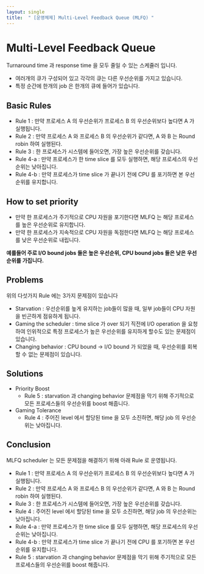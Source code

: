 ```yaml
---
layout: single
title:  " [운영체제] Multi-Level Feedback Queue (MLFQ) "
---
```


Multi-Level Feedback Queue
===
Turnaround time 과 response time 을 모두 줄일 수 있는 스케쥴러 입니다.
* 여러개의 큐가 구성되어 있고 각각의 큐는 다른 우선순위를 가지고 있습니다.
* 특정 순간에 한개의 job 은 한개의 큐에 들어가 있습니다.

Basic Rules
---
* Rule 1 : 만약 프로세스 A 의 우선순위가 프로세스 B 의 우선순위보다 높다면 A 가 실행됩니다.
* Rule 2 : 만약 프로세스 A 와 프로세스 B 의 우선순위가 같다면, A 와 B 는 Round robin 하여 실행된다.
* Rule 3 : 한 프로세스가 시스템에 들어오면, 가장 높은 우선순위를 갖습니다.
* Rule 4-a : 만약 프로세스가 한 time slice 를 모두 실행하면, 해당 프로세스의 우선순위는 낮아집니다.
* Rule 4-b : 만약 프로세스가 time slice 가 끝나기 전에 CPU 를 포기하면 본 우선순위를 유지합니다.

How to set priority
---
* 만약 한 프로세스가 주기적으로 CPU 자원을 포기한다면 MLFQ 는 해당 프로세스를 높은 우선순위로 유지합니다.
* 만약 한 프로세스가 지속적으로 CPU 자원을 독점한다면 MLFQ 는 해당 프로세스를 낮은 우선순위로 내립니다.

**예를들어 주로 I/O bound jobs 들은 높은 우선순위, CPU bound jobs 들은 낮은 우선순위를 가집니다.**

Problems
---
위의 다섯가지 Rule 에는 3가지 문제점이 있습니다

* Starvation : 우선순위를 높게 유지하는 job들이 많을 때, 일부 job들이 CPU 자원을 빈곤하게 점유하게 됩니다. 
* Gaming the scheduler : time slice 가 over 되기 직전에 I/O operation 을 요청하여 인위적으로 특정 프로세스가 높은 우선순위를 유지하게 할수도 있는 문제점이 있습니다.
* Changing behavior : CPU bound -> I/O bound 가 되었을 때, 우선순위를 회복할 수 없는 문제점이 있습니다.

Solutions
---
* Priority Boost 
    * Rule 5 : starvation 과 changing behavior 문제점을 막기 위해 주기적으로 모든 프로세스들의 우선순위를 boost 해줍니다.
* Gaming Tolerance
    * Rule 4 : 주어진 level 에서 할당된 time 을 모두 소진하면, 해당 job 의 우선순위는 낮아집니다.

Conclusion
---
MLFQ scheduler 는 모든 문제점을 해결하기 위해 아래 Rule 로 운영됩니다.

* Rule 1 : 만약 프로세스 A 의 우선순위가 프로세스 B 의 우선순위보다 높다면 A 가 실행됩니다.
* Rule 2 : 만약 프로세스 A 와 프로세스 B 의 우선순위가 같다면, A 와 B 는 Round robin 하여 실행된다.
* Rule 3 : 한 프로세스가 시스템에 들어오면, 가장 높은 우선순위를 갖습니다.
* Rule 4 : 주어진 level 에서 할당된 time 을 모두 소진하면, 해당 job 의 우선순위는 낮아집니다.
* Rule 4-a : 만약 프로세스가 한 time slice 를 모두 실행하면, 해당 프로세스의 우선순위는 낮아집니다.
* Rule 4-b : 만약 프로세스가 time slice 가 끝나기 전에 CPU 를 포기하면 본 우선순위를 유지합니다.
* Rule 5 : starvation 과 changing behavior 문제점을 막기 위해 주기적으로 모든 프로세스들의 우선순위를 boost 해줍니다.





















